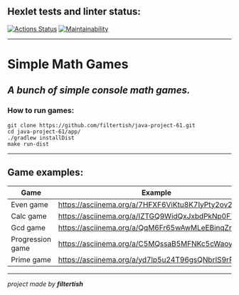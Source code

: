 ## Hexlet tests and linter status:

[![Actions Status](https://github.com/filtertish/java-project-61/actions/workflows/hexlet-check.yml/badge.svg)](https://github.com/filtertish/java-project-61/actions)  [![Maintainability](https://api.codeclimate.com/v1/badges/411cbaa89963ab55eec3/maintainability)](https://codeclimate.com/github/filtertish/java-project-61/maintainability)

---

# **Simple Math Games**

## *A bunch of simple console math games.*

### How to run games:
    git clone https://github.com/filtertish/java-project-61.git
    cd java-project-61/app/
    ./gradlew installDist
    make run-dist

---

## Game examples:

| Game             | Example                                           |
|------------------|---------------------------------------------------|
| Even game        | https://asciinema.org/a/7HFXF6ViKtu8K7IyPty2ov2Cg | 
| Calc game        | https://asciinema.org/a/IZTGQ9WidQxJxbdPkNp0F7aJf |
| Gcd game         | https://asciinema.org/a/QqM6Fr65wAwMLeEBinqZr1e1r |  
| Progression game | https://asciinema.org/a/C5MQssaB5MFNKc5cWaoyFbZAF |  
| Prime game       | https://asciinema.org/a/yd7lp5u24T96gsQNbrIS9rPNV |

---

*project made by **filtertish***
